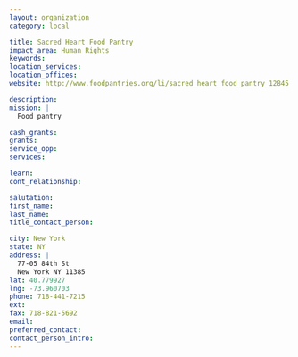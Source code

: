```yaml
---
layout: organization
category: local

title: Sacred Heart Food Pantry
impact_area: Human Rights
keywords: 
location_services: 
location_offices: 
website: http://www.foodpantries.org/li/sacred_heart_food_pantry_12845

description: 
mission: |
  Food pantry

cash_grants: 
grants: 
service_opp: 
services: 

learn: 
cont_relationship: 

salutation: 
first_name: 
last_name: 
title_contact_person: 

city: New York
state: NY
address: |
  77-05 84th St  
  New York NY 11385
lat: 40.779927
lng: -73.960703
phone: 718-441-7215
ext: 
fax: 718-821-5692
email: 
preferred_contact: 
contact_person_intro: 
---
```

